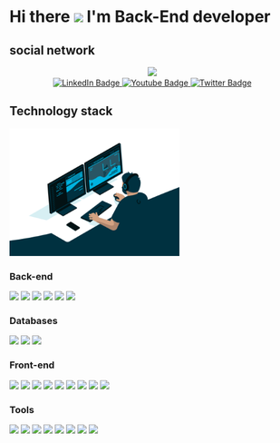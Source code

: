  <h1>
  Hi there <img src="https://media.giphy.com/media/hvRJCLFzcasrR4ia7z/giphy.gif" width="30px"/> I'm Back-End developer
</h1>
<h2>
  social network
 </h2>
 <div id="header" align="center">
  <img src="https://media.giphy.com/media/M9gbBd9nbDrOTu1Mqx/giphy.gif" width="100"/>
  <div id="badges">
  <a href="https://t.me/pythonpublics">
    <img src="https://img.shields.io/badge/Telegram-blue?style=for-the-badge&logo=Telegram&logoColor=white" alt="LinkedIn Badge"/>
  </a>
  <a href="your-youtube-URL">
    <img src="https://img.shields.io/badge/YouTube-red?style=for-the-badge&logo=youtube&logoColor=white" alt="Youtube Badge"/>
  </a>
  <a href="https://www.tiktok.com/@kaidis_developer">
    <img src="https://img.shields.io/badge/Tiktok-black?style=for-the-badge&logo=Tiktok&logoColor=white" alt="Twitter Badge"/>
  </a>
</div>
</div>

 <h2>
Technology stack
  </h2>
  <img src="https://raw.githubusercontent.com/DJWOMS/DJWOMS/main/code.gif" width="300">

<h3>Back-end</h3>

<img src="https://img.shields.io/badge/Python-black?style=for-the-badge&logo=Python&logoColor=blue"/>
<img src="https://img.shields.io/badge/django-%23092E20.svg?style=for-the-badge&logo=django&logoColor=white"/> <img src="https://img.shields.io/badge/DJANGO-REST-ff1709?style=for-the-badge&logo=django&logoColor=white&color=ff1709&labelColor=gray"/>
<img src="https://img.shields.io/badge/Flask-white?style=for-the-badge&logo=Flask&logoColor=black"/>
<img src="https://img.shields.io/badge/fastapi-white?style=for-the-badge&logo=fastapi&logoColor=green"/>
<img src="https://img.shields.io/badge/nginx-%23009639.svg?style=for-the-badge&logo=nginx&logoColor=white"/>


<h3>Databases</h3>

<img src="https://img.shields.io/badge/MySql-blue?style=for-the-badge&logo=MySql&logoColor=white"/>  <img src="https://img.shields.io/badge/sqlite-%2307405e.svg?style=for-the-badge&logo=sqlite&logoColor=white"/>
<img src="https://img.shields.io/badge/postgres-%23316192.svg?style=for-the-badge&logo=postgresql&logoColor=white"/>

<h3>Front-end</h3>

<img src="https://img.shields.io/badge/Html5-red?style=for-the-badge&logo=Html5&logoColor=white"/>  <img src="https://img.shields.io/badge/css3-blue?style=for-the-badge&logo=css3&logoColor=white"/>
<img src="https://img.shields.io/badge/javascript-gold?style=for-the-badge&logo=javascript&logoColor=black"/>
<img src="https://img.shields.io/badge/figma-%23F24E1E.svg?style=for-the-badge&logo=figma&logoColor=white"/>
<img src="https://img.shields.io/badge/react-white?style=for-the-badge&logo=react&logoColor=#1D63ED"/>
<img src="https://img.shields.io/badge/typescript-%23007ACC.svg?style=for-the-badge&logo=typescript&logoColor=white"/>
<img src="https://img.shields.io/badge/Next.js-000000?style=for-the-badge&logo=next.js&logoColor=white"/>
<img src="https://img.shields.io/badge/Payload-2C2C2C?style=for-the-badge&logo=node.js&logoColor=white"/>
<img src="https://img.shields.io/badge/Vite-646CFF?style=for-the-badge&logo=vite&logoColor=white"/>

<h3>Tools</h3>

<img src="https://img.shields.io/badge/git-black?style=for-the-badge&logo=git&logoColor=red"/>  <img src="https://img.shields.io/badge/github-black?style=for-the-badge&logo=github&logoColor=white"/>
<img src="https://img.shields.io/badge/postman-orange?style=for-the-badge&logo=postman&logoColor=white"/>
<img src="https://img.shields.io/badge/docker-blue?style=for-the-badge&logo=docker&logoColor=#1D63ED"/>
<img src="https://img.shields.io/badge/redis-red?style=for-the-badge&logo=redis&logoColor=white"/>
<img src="https://img.shields.io/badge/celery-%23a9cc54.svg?style=for-the-badge&logo=celery&logoColor=ddf4a4"/>
<img src="https://img.shields.io/badge/JWT-black?style=for-the-badge&logo=JSON%20web%20tokens"/>
<img src="https://img.shields.io/badge/pycharm-143?style=for-the-badge&logo=pycharm&logoColor=black&color=black&labelColor=green"/>



